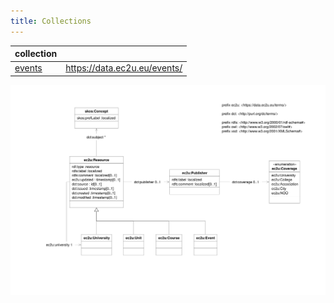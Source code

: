 ```yaml
---
title: Collections
---
```


| collection                |                              |
| ------------------------- | ---------------------------- |
| [events](events/index.md) | https://data.ec2u.eu/events/ |

![resource data model](index.svg#center)